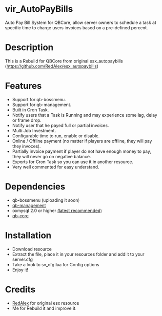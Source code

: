 # vir_AutoPayBills
Auto Pay Bill System for QBCore, allow server owners to schedule a task at specific time to charge users invoices based on a pre-defined percent.

# Description
This is a Rebuild for QBCore from original esx_autopaybills (https://github.com/RedAlex/esx_autopaybills)

# Features
- Support for qb-bossmenu.
- Support for qb-management.
- Built in Cron Task.
- Notify users that a Task is Running and may experience some lag, delay or frame drop.
- Notify user that he payed full or partial invoices.
- Multi Job Investment.
- Configurable time to run, enable or disable.
- Online / Offline payment (no matter if players are offline, they will pay they invoces).
- Partially invoice payment if player do not have enough money to pay, they will never go on negative balance.
- Exports for Cron Task so you can use it in another resource.
- Very well commented for easy understand.

# Dependencies
- qb-bossmenu (uploading it soon)
- [qb-management](https://github.com/qbcore-framework/qb-management)
- oxmysql 2.0 or higher [(latest recommended)](https://github.com/overextended/oxmysql/releases)
- [qb-core](https://github.com/qbcore-framework/qb-core)

# Installation
- Download resource
- Extract the file, place it in your resources folder and add it to your server.cfg
- Take a look to sv_cfg.lua for Config options
- Enjoy it!

# Credits
- [RedAlex](https://github.com/RedAlex) for original esx resource
- Me for Rebuild it and improve it.
